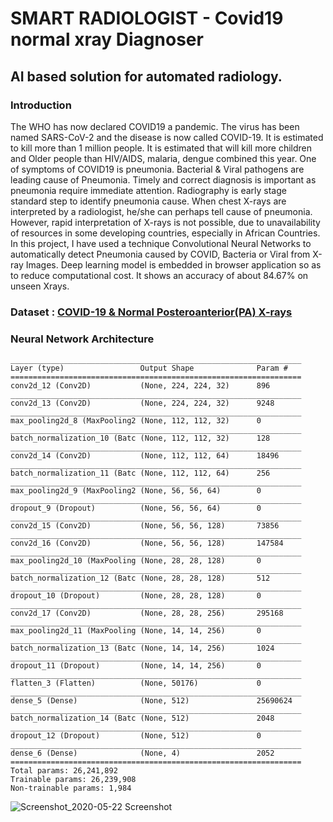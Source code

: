 # SMART RADIOLOGIST - Covid19 normal xray Diagnoser
## AI based solution for automated radiology.
### Introduction
The WHO has now declared COVID19 a pandemic. The virus has been named SARS-CoV-2 and the disease is now called COVID-19. It is estimated to kill more than 1 million people. It is estimated that will kill more children and Older people than HIV/AIDS, malaria, dengue combined this year. One of symptoms of COVID19 is pneumonia. Bacterial & Viral pathogens are leading cause of Pneumonia. Timely and correct diagnosis is important as pneumonia require immediate attention. Radiography
is early stage standard step to identify pneumonia cause. When chest X-rays are interpreted
by a radiologist, he/she can perhaps tell cause of pneumonia. However, rapid interpretation of
X-rays is not possible, due to unavailability of resources in some developing countries,
especially in African Countries.
In this project, I have used a technique Convolutional Neural Networks to automatically detect Pneumonia caused by COVID, Bacteria or Viral from X-ray Images. Deep learning model is embedded in browser application so as to reduce computational cost.
It shows an accuracy of about 84.67% on unseen Xrays.

### Dataset : [COVID-19 & Normal Posteroanterior(PA) X-rays](https://www.kaggle.com/tarandeep97/covid19-normal-posteroanteriorpa-xrays)

### Neural Network Architecture 

```Model: "sequential_3"
_________________________________________________________________
Layer (type)                 Output Shape              Param #   
=================================================================
conv2d_12 (Conv2D)           (None, 224, 224, 32)      896       
_________________________________________________________________
conv2d_13 (Conv2D)           (None, 224, 224, 32)      9248      
_________________________________________________________________
max_pooling2d_8 (MaxPooling2 (None, 112, 112, 32)      0         
_________________________________________________________________
batch_normalization_10 (Batc (None, 112, 112, 32)      128       
_________________________________________________________________
conv2d_14 (Conv2D)           (None, 112, 112, 64)      18496     
_________________________________________________________________
batch_normalization_11 (Batc (None, 112, 112, 64)      256       
_________________________________________________________________
max_pooling2d_9 (MaxPooling2 (None, 56, 56, 64)        0         
_________________________________________________________________
dropout_9 (Dropout)          (None, 56, 56, 64)        0         
_________________________________________________________________
conv2d_15 (Conv2D)           (None, 56, 56, 128)       73856     
_________________________________________________________________
conv2d_16 (Conv2D)           (None, 56, 56, 128)       147584    
_________________________________________________________________
max_pooling2d_10 (MaxPooling (None, 28, 28, 128)       0         
_________________________________________________________________
batch_normalization_12 (Batc (None, 28, 28, 128)       512       
_________________________________________________________________
dropout_10 (Dropout)         (None, 28, 28, 128)       0         
_________________________________________________________________
conv2d_17 (Conv2D)           (None, 28, 28, 256)       295168    
_________________________________________________________________
max_pooling2d_11 (MaxPooling (None, 14, 14, 256)       0         
_________________________________________________________________
batch_normalization_13 (Batc (None, 14, 14, 256)       1024      
_________________________________________________________________
dropout_11 (Dropout)         (None, 14, 14, 256)       0         
_________________________________________________________________
flatten_3 (Flatten)          (None, 50176)             0         
_________________________________________________________________
dense_5 (Dense)              (None, 512)               25690624  
_________________________________________________________________
batch_normalization_14 (Batc (None, 512)               2048      
_________________________________________________________________
dropout_12 (Dropout)         (None, 512)               0         
_________________________________________________________________
dense_6 (Dense)              (None, 4)                 2052      
=================================================================
Total params: 26,241,892
Trainable params: 26,239,908
Non-trainable params: 1,984
```

![Screenshot_2020-05-22 Screenshot](https://user-images.githubusercontent.com/28994081/82685730-4e2d0700-9c72-11ea-9710-e015e956456d.png)
